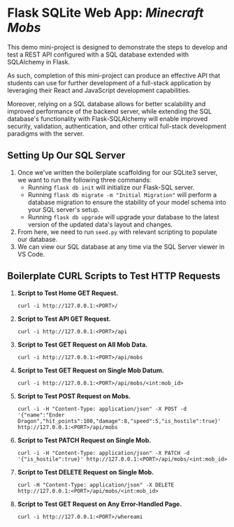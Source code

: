 # Flask SQLite Web App: _Minecraft Mobs_

This demo mini-project is designed to demonstrate the steps to develop and test a REST API configured with a SQL database extended with SQLAlchemy in Flask.

As such, completion of this mini-project can produce an effective API that students can use for further development of a full-stack application by leveraging their React and JavaScript development capabilities. 

Moreover, relying on a SQL database allows for better scalability and improved performance of the backend server, while extending the SQL database's functionality with Flask-SQLAlchemy will enable improved security, validation, authentication, and other critical full-stack development paradigms with the server. 

## Setting Up Our SQL Server

1. Once we've written the boilerplate scaffolding for our SQLite3 server, we want to run the following three commands:
    - Running `flask db init` will initialize our Flask-SQL server.
    - Running `flask db migrate -m "Initial Migration"` will perform a database migration to ensure the stability of your model schema into your SQL server's setup.
    - Running `flask db upgrade` will upgrade your database to the latest version of the updated data's layout and changes.
2. From here, we need to run `seed.py` with relevant scripting to populate our database.
3. We can view our SQL database at any time via the SQL Server viewer in VS Code. 

## Boilerplate CURL Scripts to Test HTTP Requests

1. **Script to Test Home GET Request.**
    ```
    curl -i http://127.0.0.1:<PORT>/
    ```
2. **Script to Test API GET Request.**
    ```
    curl -i http://127.0.0.1:<PORT>/api
    ```
3. **Script to Test GET Request on All Mob Data.**
    ```
    curl -i http://127.0.0.1:<PORT>/api/mobs
    ```
4. **Script to Test GET Request on Single Mob Datum.**
    ```
    curl -i http://127.0.0.1:<PORT>/api/mobs/<int:mob_id>
    ```
5. **Script to Test POST Request on Mobs.**
    ```
    curl -i -H "Content-Type: application/json" -X POST -d '{"name":"Ender Dragon","hit_points":100,"damage":8,"speed":5,"is_hostile":true}' http://127.0.0.1:<PORT>/api/mobs
    ```
6. **Script to Test PATCH Request on Single Mob.**
    ```
    curl -i -H "Content-Type: application/json" -X PATCH -d '{"is_hostile":true}' http://127.0.0.1:<PORT>/api/mobs/<int:mob_id>
    ```
7. **Script to Test DELETE Request on Single Mob.**
    ```
    curl -H "Content-Type: application/json" -X DELETE http://127.0.0.1:<PORT>/api/mobs/<int:mob_id>
    ```
8. **Script to Test GET Request on Any Error-Handled Page.**
    ```
    curl -i http://127.0.0.1:<PORT>/whereami
    ```